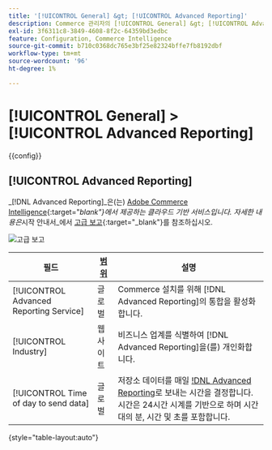 ```yaml
---
title: '[!UICONTROL General] &gt; [!UICONTROL Advanced Reporting]'
description: Commerce 관리자의 [!UICONTROL General] &gt; [!UICONTROL Advanced Reporting] 페이지에서 구성 설정을 검토하십시오.
exl-id: 3f6311c8-3849-4608-8f2c-64359bd3edbc
feature: Configuration, Commerce Intelligence
source-git-commit: b710c0368dc765e3bf25e82324bffe7fb8192dbf
workflow-type: tm+mt
source-wordcount: '96'
ht-degree: 1%

---
```


# [!UICONTROL General] > [!UICONTROL Advanced Reporting]

{{config}}

## [!UICONTROL Advanced Reporting]

_[!DNL Advanced Reporting]_은(는) [Adobe Commerce Intelligence][1]{:target=&quot;_blank&quot;}에서 제공하는 클라우드 기반 서비스입니다. 자세한 내용은_&#x200B;시작 안내서&#x200B;_에서 [고급 보고][2]{:target=&quot;_blank&quot;}를 참조하십시오.

![고급 보고](./assets/advanced-reporting.png)<!-- zoom -->

<!-- [Advanced Reporting](https://docs.magento.com/user-guide/reports/advanced-reporting.html) -->

| 필드 | [범위](../../getting-started/websites-stores-views.md#scope-settings) | 설명 |
|--- |--- |--- |
| [!UICONTROL Advanced Reporting Service] | 글로벌 | Commerce 설치를 위해 [!DNL Advanced Reporting]의 통합을 활성화합니다. |
| [!UICONTROL Industry] | 웹 사이트 | 비즈니스 업계를 식별하여 [!DNL Advanced Reporting]을(를) 개인화합니다. |
| [!UICONTROL Time of day to send data] | 글로벌 | 저장소 데이터를 매일 [!DNL Advanced Reporting](으)로 보내는 시간을 결정합니다. 시간은 24시간 시계를 기반으로 하며 시간대의 분, 시간 및 초를 포함합니다. |

{style="table-layout:auto"}

[1]: https://experienceleague.adobe.com/docs/commerce-business-intelligence/mbi/getting-started.html
[2]: https://experienceleague.adobe.com/docs/commerce-admin/start/reporting/business-intelligence.html#advanced-reporting
